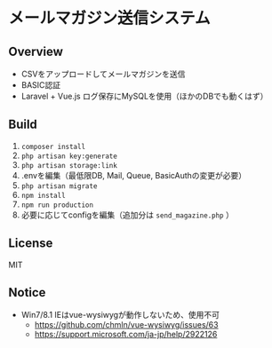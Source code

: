 # メールマガジン送信システム

## Overview
- CSVをアップロードしてメールマガジンを送信
- BASIC認証
- Laravel + Vue.js ログ保存にMySQLを使用（ほかのDBでも動くはず）

## Build
1. ```composer install```
1. ```php artisan key:generate```
1. ```php artisan storage:link```
1. .envを編集（最低限DB, Mail, Queue, BasicAuthの変更が必要）
1. ```php artisan migrate```
1. ```npm install```
1. ```npm run production```
1. 必要に応じてconfigを編集（追加分は `send_magazine.php` ）

## License
MIT

## Notice
- Win7/8.1 IEはvue-wysiwygが動作しないため、使用不可
  - https://github.com/chmln/vue-wysiwyg/issues/63
  - https://support.microsoft.com/ja-jp/help/2922126